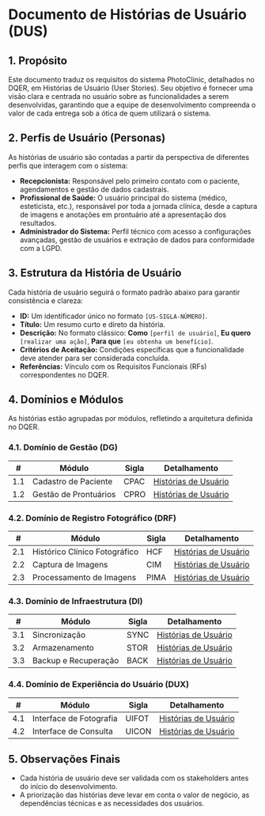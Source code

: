 # Documento de Histórias de Usuário (DUS)

## 1. Propósito
Este documento traduz os requisitos do sistema PhotoClinic, detalhados no DQER, em Histórias de Usuário (User Stories). Seu objetivo é fornecer uma visão clara e centrada no usuário sobre as funcionalidades a serem desenvolvidas, garantindo que a equipe de desenvolvimento compreenda o valor de cada entrega sob a ótica de quem utilizará o sistema.

## 2. Perfis de Usuário (Personas)
As histórias de usuário são contadas a partir da perspectiva de diferentes perfis que interagem com o sistema:

- **Recepcionista:** Responsável pelo primeiro contato com o paciente, agendamentos e gestão de dados cadastrais.
- **Profissional de Saúde:** O usuário principal do sistema (médico, esteticista, etc.), responsável por toda a jornada clínica, desde a captura de imagens e anotações em prontuário até a apresentação dos resultados.
- **Administrador do Sistema:** Perfil técnico com acesso a configurações avançadas, gestão de usuários e extração de dados para conformidade com a LGPD.

## 3. Estrutura da História de Usuário
Cada história de usuário seguirá o formato padrão abaixo para garantir consistência e clareza:

- **ID:** Um identificador único no formato `[US-SIGLA-NÚMERO]`.
- **Título:** Um resumo curto e direto da história.
- **Descrição:** No formato clássico: **Como** `[perfil de usuário]`, **Eu quero** `[realizar uma ação]`, **Para que** `[eu obtenha um benefício]`.
- **Critérios de Aceitação:** Condições específicas que a funcionalidade deve atender para ser considerada concluída.
- **Referências:** Vínculo com os Requisitos Funcionais (RFs) correspondentes no DQER.

## 4. Domínios e Módulos
As histórias estão agrupadas por módulos, refletindo a arquitetura definida no DQER.

### 4.1. Domínio de Gestão (DG)
| # | Módulo | Sigla | Detalhamento |
|---|---|---|---|
| 1.1 | Cadastro de Paciente | CPAC | [Histórias de Usuário](./01-US-CPAC.md) |
| 1.2 | Gestão de Prontuários | CPRO | [Histórias de Usuário](./02-US-CPRO.md) |

### 4.2. Domínio de Registro Fotográfico (DRF)
| # | Módulo | Sigla | Detalhamento |
|---|---|---|---|
| 2.1 | Histórico Clínico Fotográfico | HCF | [Histórias de Usuário](./03-US-HCF.md) |
| 2.2 | Captura de Imagens | CIM | [Histórias de Usuário](./04-US-CIM.md) |
| 2.3 | Processamento de Imagens | PIMA | [Histórias de Usuário](./05-US-PIMA.md) |

### 4.3. Domínio de Infraestrutura (DI)
| # | Módulo | Sigla | Detalhamento |
|---|---|---|---|
| 3.1 | Sincronização | SYNC | [Histórias de Usuário](./06-US-SYNC.md) |
| 3.2 | Armazenamento | STOR | [Histórias de Usuário](./07-US-STOR.md) |
| 3.3 | Backup e Recuperação | BACK | [Histórias de Usuário](./08-US-BACK.md) |

### 4.4. Domínio de Experiência do Usuário (DUX)
| # | Módulo | Sigla | Detalhamento |
|---|---|---|---|
| 4.1 | Interface de Fotografia | UIFOT | [Histórias de Usuário](./09-US-UIFOT.md) |
| 4.2 | Interface de Consulta | UICON | [Histórias de Usuário](./10-US-UICON.md) |

## 5. Observações Finais
- Cada história de usuário deve ser validada com os stakeholders antes do início do desenvolvimento.
- A priorização das histórias deve levar em conta o valor de negócio, as dependências técnicas e as necessidades dos usuários.

